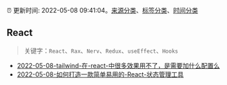 :alarm_clock: 更新时间: 2022-05-08 09:41:04。[来源分类](../README.md)、[标签分类](../TAGS.md)、[时间分类](../TIMELINE.md)

## React


> 关键字：`React`、`Rax`、`Nerv`、`Redux`、`useEffect`、`Hooks`



- [2022-05-08-tailwind-在-react-中很多效果用不了，是需要加什么配置么](https://www.v2ex.com/t/851508) 
- [2022-05-08-如何打造一款简单易用的-React-状态管理工具](https://toutiao.io/k/kew0md8) 
